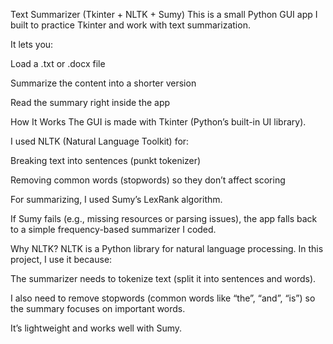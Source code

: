 Text Summarizer (Tkinter + NLTK + Sumy)
This is a small Python GUI app I built to practice Tkinter and work with text summarization.

It lets you:

Load a .txt or .docx file

Summarize the content into a shorter version

Read the summary right inside the app

How It Works
The GUI is made with Tkinter (Python’s built-in UI library).

I used NLTK (Natural Language Toolkit) for:

Breaking text into sentences (punkt tokenizer)

Removing common words (stopwords) so they don’t affect scoring

For summarizing, I used Sumy’s LexRank algorithm.

If Sumy fails (e.g., missing resources or parsing issues), the app falls back to a simple frequency-based summarizer I coded.

Why NLTK?
NLTK is a Python library for natural language processing. In this project, I use it because:

The summarizer needs to tokenize text (split it into sentences and words).

I also need to remove stopwords (common words like “the”, “and”, “is”) so the summary focuses on important words.

It’s lightweight and works well with Sumy.

